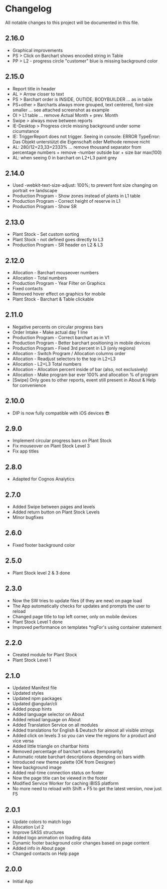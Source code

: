 # Changelog

All notable changes to this project will be documented in this file.

## 2.16.0

- Graphical improvements
- PS > Click on Barchart shows encoded string in Table
- PP > L2 - progress circle \"customer\" blue is missing background color

## 2.15.0

- Report title in header
- AL > Arrow closer to text
- PS > Barchart order is INSIDE, OUTIDE; BODYBUILDER ... as in table
- PS+other > Barcharts always more grouped, text centered, font-size smaller ... see attached screenshot as example
- OI > L1 table ... remove Actual Month + prev. Month
- Swipe > always move between reports
- IE-Desktop > Progress circle missing background under some cicumstance
- IE: TriggerReport does not trigger. Seeing in console: ERROR TypeError: Das Objekt unterstützt die Eigenschaft oder Methode remove nicht
- AL: 280/12=23,33=2333% ... remove thousand separator from percentage numbers + remove -number outside bar + size bar max(100)
- AL: when seeing 0 in barchart on L2+L3 paint grey

## 2.14.0

- Used -webkit-text-size-adjust: 100%; to prevent font size changing on portrait <-> landscape
- Production Program - Show zones instead of plants in L1 table
- Production Program - Correct height of reserve in L1
- Production Program - Show SR

## 2.13.0

- Plant Stock - Set custom sorting
- Plant Stock - not defined goes directly to L3
- Production Program - SR header on L2 & L3

## 2.12.0

- Allocation - Barchart mouseover numbers
- Allocation - Total numbers
- Production Program - Year Filter on Graphics
- Fixed contacts
- Removed hover effect on graphics for mobile
- Plant Stock - Barchart & Table clickable

## 2.11.0

- Negative percents on circular progress bars
- Order Intake - Make actual day 1 line
- Production Program - Correct barchart as in V1
- Production Program - Better barchart positioning in mobile devices
- Production Program - Fixed 3rd percent in L3 (only regions)
- Allocation - Switch Program / Allocation columns order
- Allocation - Readjust selectors to the top in L2+L3
- Allocation - L2+L3 Total numbers
- Allocation - Allocation percent inside of bar (also, not exclusively)
- Allocation - Make program bar ever 100% and allocation % of program
- [Swipe] Only goes to other reports, event still present in About & Help for convenience

## 2.10.0

- DIP is now fully compatible with iOS devices 😎

## 2.9.0

- Implement circular progress bars on Plant Stock
- Fix mouseover on Plant Stock Level 3
- Fix app titles

## 2.8.0

- Adapted for Cognos Analytics

## 2.7.0

- Added Swipe between pages and levels
- Added return button on Plant Stock Levels
- Minor bugfixes

## 2.6.0

- Fixed footer background color

## 2.5.0

- Plant Stock level 2 & 3 done

## 2.3.0

- Now the SW tries to update files (if they are new) on page load
- The App automatically checks for updates and prompts the user to reload
- Changed page title to top left corner, only on mobile devices
- Plant Stock Level 1 done
- Improved performance on templates *ngFor's using container statement

## 2.2.0

- Created module for Plant Stock
- Plant Stock Level 1

## 2.1.0

- Updated Manifest file
- Updated styles
- Updated npm packages
- Updated @angular/cli
- Added popup hints
- Added language selector on About
- Added reload language on About
- Added Translation Service on all modules
- Added translations for English & Deutsch for almost all visible strings
- Added click on levels 3 so you can view the regions for a product and vice versa
- Added little triangle on chartbar hints
- Removed percentage of barchart values (temporarily)
- Automatic rotate barchart descriptions depending on bars width
- Introduced new theme palette (OK from Designer)
- New background image
- Added real-time connection status on footer
- Now the page title can be viewed in the footer
- Modified Service Worker for caching iBISS platform
- No more need to reload with Shift + F5 to get the latest version, now just F5

## 2.0.1

- Update colors to match logo
- Allocation Lvl 2
- Improve SASS structures
- Added logo animation on loading data
- Dynamic footer background color changes based on page content
- Added info in About page
- Changed contacts on Help page

## 2.0.0

- Initial App
